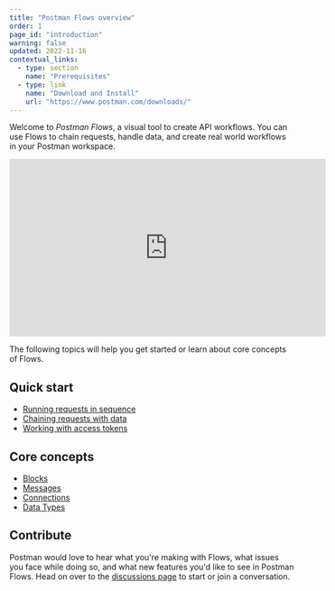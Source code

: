 ```yaml
---
title: "Postman Flows overview"
order: 1
page_id: "introduction"
warning: false
updated: 2022-11-16
contextual_links:
  - type: section
    name: "Prerequisites"
  - type: link
    name: "Download and Install"
    url: "https://www.postman.com/downloads/"
---
```


Welcome to _Postman Flows_, a visual tool to create API workflows. You can use Flows to chain requests, handle data, and create real world workflows in your Postman workspace.

<iframe width="560" height="315" src="https://www.youtube.com/embed/4Yr9CG8Pp14" title="YouTube video player" frameborder="0" allow="accelerometer; autoplay; clipboard-write; encrypted-media; gyroscope; picture-in-picture" allowfullscreen></iframe>

The following topics will help you get started or learn about core concepts of Flows.

## Quick start

- [Running requests in sequence](/postman-flows/getting-started/running-requests-in-sequence/)
- [Chaining requests with data](/postman-flows/getting-started/chaining-requests-with-data/)
- [Working with access tokens](/postman-flows/getting-started/working-with-access-tokens/)

## Core concepts

- [Blocks](/postman-flows/core-concepts/blocks/)
- [Messages](/postman-flows/core-concepts/messages/)
- [Connections](/postman-flows/core-concepts/connections/)
- [Data Types](/postman-flows/core-concepts/data-types/)

## Contribute

Postman would love to hear what you're making with Flows, what issues you face while doing so, and what new features you'd like to see in Postman Flows. Head on over to the [discussions page](https://github.com/postmanlabs/postman-flows/discussions) to start or join a conversation.
